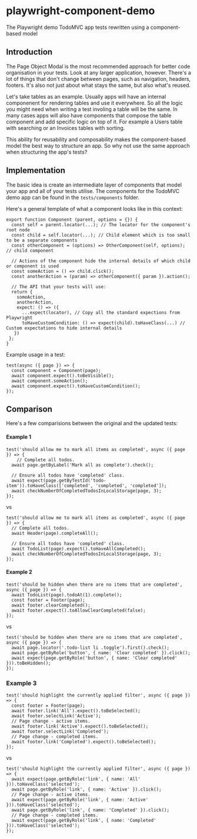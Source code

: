 
# playwright-component-demo
The Playwright demo TodoMVC app tests rewritten using a component-based model

## Introduction

The Page Object Modal is the most recommended approach for better code organisation in your tests. Look at any larger application, however. There's a lot of things that don't change between pages, such as navigation, headers, footers. It's also not just about what stays the same, but also what's reused. 

Let's take tables as an example. Usually apps will have an internal componenent for rendering tables and use it everywhere. So all the logic you might need when writing a test involing a table will 
be the same. In many cases apps will also have components that compose the table component and add specific logic on top of it. For example a Users table with searching or an Invoices tables with sorting.

This ability for reusability and composability makes the component-based model the best way to structure an app. So why not use the same approach when structuring the app's tests?

## Implementation

The basic idea is create an intermediate layer of components that model your app and all of your tests utilise.  The components for the TodoMVC demo app can be found in the  `tests/components` folder.  

Here's a general template of what a component looks like in this context:

```
export function Component (parent, options = {}) {
  const self = parent.locator(...); // The locator for the component's root node
  const child = self.locator(...); // Child element which is too small to be a separate components
  const otherComponent = (options) => OtherComponent(self, options); // child component 

  // Actions of the component hide the internal details of which child or component is used
  const someAction = () => child.click(); 
  const anotherAction = (param) => otherComponent({ param }).action(); 

  // The API that your tests will use:
  return {
    someAction,
    anotherAction,
    expect: () => ({
      ...expect(locator), // Copy all the standard expections from Playwright
      toHaveCustomCondition: () => expect(child).toHaveClass(...) // Custom expectations to hide internal details
   })
 };
}
```

Example usage in a test:

```
test(async ({ page }) => {
  const component = Component(page);
  await component.expect().toBeVisible();
  await component.someAction();
  await component.expect().toHaveCustomCondition();
});
```
## Comparison

Here's a few comparisions between the original and the updated tests:

#### Example 1

```
test('should allow me to mark all items as completed', async ({ page }) => {
    // Complete all todos.
  await page.getByLabel('Mark all as complete').check();

  // Ensure all todos have 'completed' class.
  await expect(page.getByTestId('todo-item')).toHaveClass(['completed', 'completed', 'completed']);
  await checkNumberOfCompletedTodosInLocalStorage(page, 3);
});
```

vs

```
test('should allow me to mark all items as completed', async ({ page }) => {
  // Complete all todos.
  await Header(page).completeAll(); 

  // Ensure all todos have 'completed' class.
  await TodoList(page).expect().toHaveAllCompleted();
  await checkNumberOfCompletedTodosInLocalStorage(page, 3);
});
```

#### Example 2

```
test('should be hidden when there are no items that are completed', async ({ page }) => {
  await TodoList(page).todoAt(1).complete();
  const footer = Footer(page);
  await footer.clearCompleted();
  await footer.expect().toAllowClearCompleted(false);
});
```

vs

```
test('should be hidden when there are no items that are completed', async ({ page }) => {
  await page.locator('.todo-list li .toggle').first().check();
  await page.getByRole('button', { name: 'Clear completed' }).click();
  await expect(page.getByRole('button', { name: 'Clear completed' })).toBeHidden();
});
```

### Example 3

```
test('should highlight the currently applied filter', async ({ page }) => {
  const footer = Footer(page);
  await footer.link('All').expect().toBeSelected();
  await footer.selectLink('Active');
  // Page change - active items.
  await footer.link('Active').expect().toBeSelected();
  await footer.selectLink('Completed');
  // Page change - completed items.
  await footer.link('Completed').expect().toBeSelected();
});
```

vs 

```
test('should highlight the currently applied filter', async ({ page }) => {
  await expect(page.getByRole('link', { name: 'All' })).toHaveClass('selected');
  await page.getByRole('link', { name: 'Active' }).click();
  // Page change - active items.
  await expect(page.getByRole('link', { name: 'Active' })).toHaveClass('selected');
  await page.getByRole('link', { name: 'Completed' }).click();
  // Page change - completed items.
  await expect(page.getByRole('link', { name: 'Completed' })).toHaveClass('selected');
});
```
